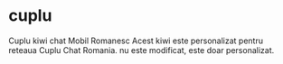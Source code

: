 # cuplu
Cuplu kiwi chat Mobil Romanesc
Acest kiwi este personalizat pentru reteaua Cuplu Chat Romania. nu este modificat, este doar personalizat. 
